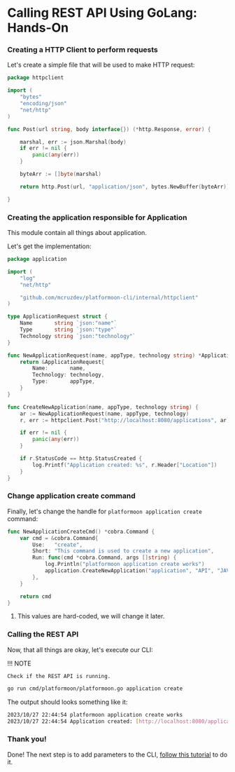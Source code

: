 # Calling REST API Using GoLang: Hands-On

### Creating a HTTP Client to perform requests

Let's create a simple file that will be used to make HTTP request:

```go title="internal/httpclient/httpclient.go"
package httpclient

import (
	"bytes"
	"encoding/json"
	"net/http"
)

func Post(url string, body interface{}) (*http.Response, error) {

    marshal, err := json.Marshal(body)
	if err != nil {
		panic(any(err))
	}

	byteArr := []byte(marshal)

	return http.Post(url, "application/json", bytes.NewBuffer(byteArr))

}

```

### Creating the application responsible for Application

This module contain all things about application.

Let's get the implementation:

```go title="internal/application/application.go"
package application

import (
	"log"
	"net/http"

	"github.com/mcruzdev/platformoon-cli/internal/httpclient"
)

type ApplicationRequest struct {
	Name       string `json:"name"`
	Type       string `json:"type"`
	Technology string `json:"technology"`
}

func NewApplicationRequest(name, appType, technology string) *ApplicationRequest {
	return &ApplicationRequest{
		Name:       name,
		Technology: technology,
		Type:       appType,
	}
}

func CreateNewApplication(name, appType, technology string) {
	ar := NewApplicationRequest(name, appType, technology)
	r, err := httpclient.Post("http://localhost:8080/applications", ar)

	if err != nil {
		panic(any(err))
	}

	if r.StatusCode == http.StatusCreated {
		log.Printf("Application created: %s", r.Header["Location"])
	}
}

```

### Change application create command

Finally, let's change the handle for `platformoon application create` command:

```go title="cmd/platformoon/platformoon.go"
func NewApplicationCreateCmd() *cobra.Command {
	var cmd = &cobra.Command{
		Use:   "create",
		Short: "This command is used to create a new application",
		Run: func(cmd *cobra.Command, args []string) {
			log.Println("platformoon application create works")
			application.CreateNewApplication("application", "API", "JAVA") // (1)
		},
	}

	return cmd
}
```

1.  This values are hard-coded, we will change it later.

### Calling the REST API

Now, that all things are okay, let's execute our CLI:

!!! NOTE

    Check if the REST API is running.

```bash
go run cmd/platformoon/platformoon.go application create
```

The output should looks something like it:

```bash
2023/10/27 22:44:54 platformoon application create works
2023/10/27 22:44:54 Application created: [http://localhost:8080/applications/06ce9936-4a74-4328-b2f7-f4e40e310706]
```

### Thank you!

Done! The next step is to add parameters to the CLI, [follow this tutorial](/tutorials/using-parameters-on-cobra-cli/) to do it.